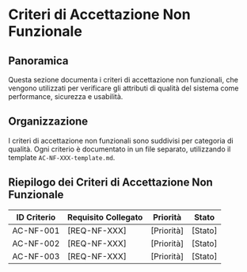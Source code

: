 # Criteri di Accettazione Non Funzionale

## Panoramica

Questa sezione documenta i criteri di accettazione non funzionali, che vengono utilizzati per verificare gli attributi di qualità del sistema come performance, sicurezza e usabilità.

## Organizzazione

I criteri di accettazione non funzionali sono suddivisi per categoria di qualità. Ogni criterio è documentato in un file separato, utilizzando il template `AC-NF-XXX-template.md`.

## Riepilogo dei Criteri di Accettazione Non Funzionale

| ID Criterio | Requisito Collegato | Priorità | Stato |
|-------------|---------------------|----------|-------|
| AC-NF-001    | [REQ-NF-XXX]        | [Priorità] | [Stato] |
| AC-NF-002    | [REQ-NF-XXX]        | [Priorità] | [Stato] |
| AC-NF-003    | [REQ-NF-XXX]        | [Priorità] | [Stato] |
